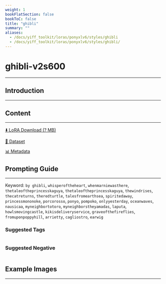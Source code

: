 ```yaml
---
weight: 1
bookFlatSection: false
bookToC: false
title: "ghibli"
summary: ""
aliases:
  - /docs/yiff_toolkit/loras/ponyxlv6/styles/ghibli
  - /docs/yiff_toolkit/loras/ponyxlv6/styles/ghibli/
---
```


<!--markdownlint-disable MD025 MD033 -->

# ghibli-v2s600

---

## Introduction

---

## Content

---

[⬇️ LoRA Download (? MB)]()

[📐 Dataset]()

[📊 Metadata]()

## Prompting Guide

---

Keyword: `by ghibli`, `whisperoftheheart`, `whenmarniewasthere`, `thetaleoftheprincesskaguya`, `thetaleoftheprincesskaguya`, `thewindrises`, `thecatreturns`, `theredturtle`, `talesfromearthsea`, `spiritedaway`, `princessmononoke`, `porcorosso`, `ponyo`, `pompoko`, `onlyyesterday`, `oceanwaves`, `nausicaa`, `myneighbortotoro`, `myneighborstheyamadas`, `laputa`, `howlsmovingcastle`, `kikisdeliveryservice`, `graveofthefireflies`, `fromuponpoppyhill`, `arrietty`, `cagliostro`, `earwig`

### Suggested Tags

```md
```

### Suggested Negative

```md
```

## Example Images

---

<div class="image-grid">
  <div class="image-grid-container">
    <a href="">
    </a>
    <a href="">
    </a>
  </div>
</div>
